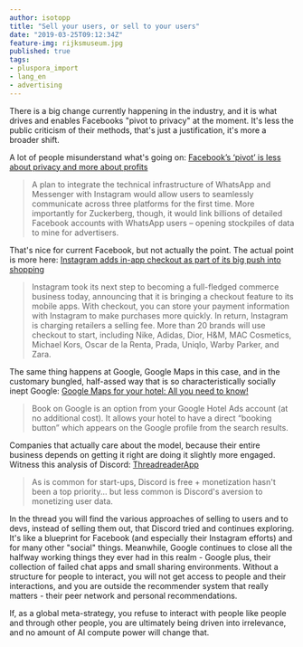 ```yaml
---
author: isotopp
title: "Sell your users, or sell to your users"
date: "2019-03-25T09:12:34Z"
feature-img: rijksmuseum.jpg
published: true
tags:
- pluspora_import
- lang_en
- advertising
---
```


There is a big change currently happening in the industry, and it is what drives and enables Facebooks "pivot to privacy" at the moment.
It's less the public criticism of their methods, that's just a justification, it's more a broader shift.

A lot of people misunderstand what's going on: [ Facebook’s ‘pivot’ is less about privacy and more about profits](http://theconversation.com/facebooks-pivot-is-less-about-privacy-and-more-about-profits-113144)

> A plan to integrate the technical infrastructure of WhatsApp and Messenger with Instagram would allow users to seamlessly communicate across three platforms for the first time.
> More importantly for Zuckerberg, though, it would link billions of detailed Facebook accounts with WhatsApp users – opening stockpiles of data to mine for advertisers.

That's nice for current Facebook, but not actually the point.
The actual point is more here: [Instagram adds in-app checkout as part of its big push into shopping](https://www.theverge.com/2019/3/19/18271840/instagram-checkout-shopping-facebook-business)

> Instagram took its next step to becoming a full-fledged commerce business today, announcing that it is bringing a checkout feature to its mobile apps.
> With checkout, you can store your payment information with Instagram to make purchases more quickly.
> In return, Instagram is charging retailers a selling fee.
> More than 20 brands will use checkout to start, including Nike, Adidas, Dior, H&M, MAC Cosmetics, Michael Kors, Oscar de la Renta, Prada, Uniqlo, Warby Parker, and Zara.

The same thing happens at Google, Google Maps in this case, and in the customary bungled, half-assed way that is so characteristically socially inept Google: [Google Maps for your hotel: All you need to know!](https://www.hotelminder.com/google-maps-for-your-hotel-all-you-need-to-know)

> Book on Google is an option from your Google Hotel Ads account (at no additional cost).
> It allows your hotel to have a direct “booking button” which appears on the Google profile from the search results.

Companies that actually care about the model, because their entire business depends on getting it right are doing it slightly more engaged.
Witness this analysis of Discord: [ThreadreaderApp](https://threadreaderapp.com/thread/1108776370929164288.html)

> As is common for start-ups, Discord is free + monetization hasn't been a top priority... but less common is Discord's aversion to monetizing user data.

In the thread you will find the various approaches of selling to users and to devs, instead of selling them out, that Discord tried and continues exploring.
It's like a blueprint for Facebook (and especially their Instagram efforts) and for many other "social" things.
Meanwhile, Google continues to close all the halfway working things they ever had in this realm - Google plus, their collection of failed chat apps and small sharing environments.
Without a structure for people to interact, you will not get access to people and their interactions, and you are outside the recommender system that really matters - their peer network and personal recommendations.

If, as a global meta-strategy, you refuse to interact with people like people and through other people, you are ultimately being driven into irrelevance, and no amount of AI compute power will change that.
